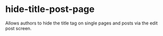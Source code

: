 # hide-title-post-page
Allows authors to hide the title tag on single pages and posts via the edit post screen.
